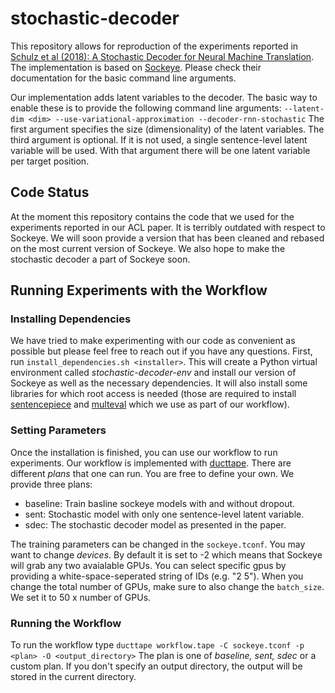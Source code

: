 # stochastic-decoder
This repository allows for reproduction of the experiments reported in [Schulz et al (2018): A Stochastic Decoder for Neural Machine Translation](). The implementation is based on [Sockeye](https://github.com/awslabs/sockeye). Please check their documentation for the basic command line arguments.

Our implementation adds latent variables to the decoder. The basic way to enable these is to provide the following command line arguments:
```--latent-dim <dim> --use-variational-approximation --decoder-rnn-stochastic```
The first argument specifies the size (dimensionality) of the latent variables. The third argument is optional. If it is not used, a single sentence-level latent variable will be used. With that argument there will be one latent variable per target position.

## Code Status

At the moment this repository contains the code that we used for the experiments reported in our ACL paper. It is terribly outdated with respect to Sockeye. We will soon provide a version that has been cleaned and rebased on the most current version of Sockeye. We also hope to make the stochastic decoder a part of Sockeye soon.

## Running Experiments with the Workflow

### Installing Dependencies

We have tried to make experimenting with our code as convenient as possible but please feel free to reach out if you have any questions. First, run ```install_dependencies.sh <installer>```. This will create a Python virtual environment called *stochastic-decoder-env* and install our version of Sockeye as well as the necessary dependencies. It will also install some libraries for which root access is needed (those are required to install [sentencepiece](https://github.com/google/sentencepiece) and [multeval](https://github.com/jhclark/multeval) which we use as part of our workflow).

### Setting Parameters

Once the installation is finished, you can use our workflow to run experiments. Our workflow is implemented with [ducttape](https://github.com/jhclark/ducttape). There are different *plans* that one can run. You are free to define your own. We provide three plans:
* baseline: Train basline sockeye models with and without dropout.
* sent: Stochastic model with only one sentence-level latent variable.
* sdec: The stochastic decoder model as presented in the paper.

The training parameters can be changed in the ```sockeye.tconf```. You may want to change *devices*. By default it is set to -2 which means that Sockeye will grab any two avaialable GPUs. You can select specific gpus by providing a white-space-seperated string of IDs (e.g. "2 5"). When you change the total number of GPUs, make sure to also change the ```batch_size```. We set it to 50 x number of GPUs.

### Running the Workflow

To run the workflow type
```ducttape workflow.tape -C sockeye.tconf -p <plan> -O <output_directory>```
The plan is one of *baseline, sent, sdec* or a custom plan. If you don't specify an output directory, the output will be stored in the current directory.
